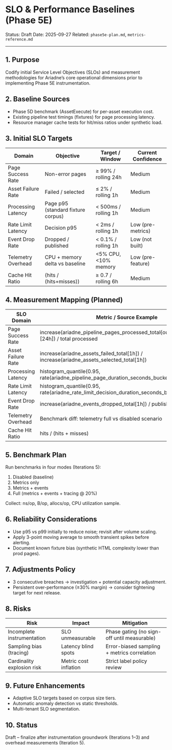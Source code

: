 # SLO & Performance Baselines (Phase 5E)

Status: Draft
Date: 2025-09-27
Related: `phase5e-plan.md`, `metrics-reference.md`

---

## 1. Purpose

Codify initial Service Level Objectives (SLOs) and measurement methodologies for Ariadne’s core operational dimensions prior to implementing Phase 5E instrumentation.

## 2. Baseline Sources

- Phase 5D benchmark (AssetExecute) for per-asset execution cost.
- Existing pipeline test timings (fixtures) for page processing latency.
- Resource manager cache tests for hit/miss ratios under synthetic load.

## 3. Initial SLO Targets

| Domain             | Objective                          | Target / Window      | Current Confidence |
| ------------------ | ---------------------------------- | -------------------- | ------------------ |
| Page Success Rate  | Non-error pages                    | ≥ 99% / rolling 24h  | Medium             |
| Asset Failure Rate | Failed / selected                  | ≤ 2% / rolling 1h    | Medium             |
| Processing Latency | Page p95 (standard fixture corpus) | < 500ms / rolling 1h | Medium             |
| Rate Limit Latency | Decision p95                       | < 2ms / rolling 1h   | Low (pre-metrics)  |
| Event Drop Rate    | Dropped / published                | < 0.1% / rolling 1h  | Low (not built)    |
| Telemetry Overhead | CPU + memory delta vs baseline     | <5% CPU, <10% memory | Low (pre-feature)  |
| Cache Hit Ratio    | (hits / (hits+misses))             | ≥ 0.7 / rolling 6h   | Medium             |

## 4. Measurement Mapping (Planned)

| SLO Domain         | Metric / Source Example                                                                    |
| ------------------ | ------------------------------------------------------------------------------------------ |
| Page Success Rate  | increase(ariadne_pipeline_pages_processed_total{outcome="success"}[24h]) / total processed |
| Asset Failure Rate | increase(ariadne_assets_failed_total[1h]) / increase(ariadne_assets_selected_total[1h])    |
| Processing Latency | histogram_quantile(0.95, rate(ariadne_pipeline_page_duration_seconds_bucket[1h]))          |
| Rate Limit Latency | histogram_quantile(0.95, rate(ariadne_rate_limit_decision_duration_seconds_bucket[1h]))    |
| Event Drop Rate    | increase(ariadne_events_dropped_total[1h]) / published (derived)                           |
| Telemetry Overhead | Benchmark diff: telemetry full vs disabled scenario                                        |
| Cache Hit Ratio    | hits / (hits + misses)                                                                     |

## 5. Benchmark Plan

Run benchmarks in four modes (Iterations 5):

1. Disabled (baseline)
2. Metrics only
3. Metrics + events
4. Full (metrics + events + tracing @ 20%)

Collect: ns/op, B/op, allocs/op, CPU utilization sample.

## 6. Reliability Considerations

- Use p95 vs p99 initially to reduce noise; revisit after volume scaling.
- Apply 3-point moving average to smooth transient spikes before alerting.
- Document known fixture bias (synthetic HTML complexity lower than prod pages).

## 7. Adjustments Policy

- 3 consecutive breaches → investigation + potential capacity adjustment.
- Persistent over-performance (≥30% margin) → consider tightening target for next release.

## 8. Risks

| Risk                       | Impact                | Mitigation                                  |
| -------------------------- | --------------------- | ------------------------------------------- |
| Incomplete instrumentation | SLO unmeasurable      | Phase gating (no sign-off until measurable) |
| Sampling bias (tracing)    | Latency blind spots   | Error-biased sampling + metrics correlation |
| Cardinality explosion risk | Metric cost inflation | Strict label policy review                  |

## 9. Future Enhancements

- Adaptive SLO targets based on corpus size tiers.
- Automatic anomaly detection vs static thresholds.
- Multi-tenant SLO segmentation.

## 10. Status

Draft – finalize after instrumentation groundwork (Iterations 1–3) and overhead measurements (Iteration 5).
